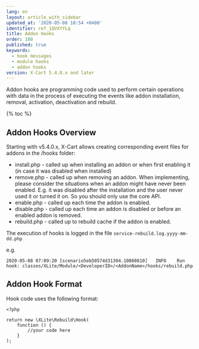 ```yaml
---
lang: en
layout: article_with_sidebar
updated_at: '2020-05-08 10:54 +0400'
identifier: ref_1QVXYYLq
title: Addon Hooks
order: 100
published: true
keywords:
  - hook messages
  - module hooks
  - addon hooks
version: X-Cart 5.4.0.x and later
---
```

Addon hooks are programming code used to perform certain operations with data in the process of executing the events like addon installation, removal, activation, deactivation and rebuild.

{% toc %}

## Addon Hooks Overview

Starting with v5.4.0.x, X-Cart allows creating corresponding event files for addons in the /hooks folder:

* install.php - called up when installing an addon or when first enabling it (in case it was disabled when installed)
* remove.php - called up when removing an addon. When implementing, please consider the situations when an addon might have never been enabled. E.g. it was disabled after the installation and the user never used it or turned it on. So you should only use the core API.
* enable.php - called up each time the addon is enabled.
* disable.php - called up each time an addon is disabled or before an enabled addon is removed.
* rebuild.php - called up to rebuild cache if the addon is enabled.

The execution of hooks is logged in the file `service-rebuild.log.yyyy-mm-dd.php`

e.g.

```
2020-05-08 07:09:20 [scenario5eb50574d31304.10860810]   INFO    Run hook: classes/XLite/Module/<DeveloperID>/<AddonName>/hooks/rebuild.php
```

## Addon Hook Format

Hook code uses the following format:

```
<?php

return new \XLite\Rebuild\Hook(
    function () {
        //your code here
    }
);
```
